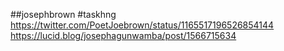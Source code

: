 ##josephbrown
#taskhng
https://twitter.com/PoetJoebrown/status/1165517196526854144
https://lucid.blog/josephagunwamba/post/1566715634

